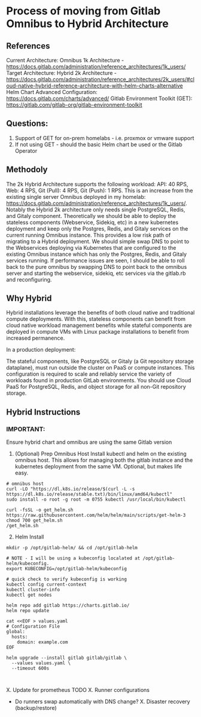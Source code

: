 # Process of moving from Gitlab Omnibus to Hybrid Architecture

## References
Current Architecture: Omnibus 1k Architecture - https://docs.gitlab.com/administration/reference_architectures/1k_users/
Target Architecture: Hybrid 2k Architecture - https://docs.gitlab.com/administration/reference_architectures/2k_users/#cloud-native-hybrid-reference-architecture-with-helm-charts-alternative
Helm Chart Advanced Configuration: https://docs.gitlab.com/charts/advanced/
Gitlab Environment Toolkit (GET): https://gitlab.com/gitlab-org/gitlab-environment-toolkit 

## Questions:
1. Support of GET for on-prem homelabs - i.e. proxmox or vmware support
2. If not using GET - should the basic Helm chart be used or the Gitlab Operator

## Methodoly
The 2k Hybrid Architecture supports the following workload: API: 40 RPS, Web: 4 RPS, Git (Pull): 4 RPS, Git (Push): 1 RPS. This is an increase from the existing single server Omnibus deployed in my homelab: https://docs.gitlab.com/administration/reference_architectures/1k_users/.
Notably the Hybrid 2k architecture only needs single PostgreSQL, Redis, and Gitaly component. Theoretically we should be able to deploy the stateless components (Webservice, Sidekiq, etc) in a new kubernetes deployment and keep only the Postgres, Redis, and Gitaly services on the current
running Omnibus instance. This provides a low risk path of migrating to a Hybrid deployment. We should simple swap DNS to point to the Webservices deploying via Kubernetes that are configured to the existing Omnibus instance which has only the Postgres, Redis, and Gitaly services running. 
If performance issues are seen, I should be able to roll back to the pure omnibus by swapping DNS to point back to the omnibus server and starting the webservice, sidekiq, etc services via the gitlab.rb and reconfiguring.

## Why Hybrid
Hybrid installations leverage the benefits of both cloud native and traditional compute deployments. With this, stateless components can benefit from cloud native workload management benefits while stateful components are deployed in compute VMs with Linux package installations to benefit from increased permanence.

In a production deployment:

The stateful components, like PostgreSQL or Gitaly (a Git repository storage dataplane), must run outside the cluster on PaaS or compute instances. This configuration is required to scale and reliably service the variety of workloads found in production GitLab environments.
You should use Cloud PaaS for PostgreSQL, Redis, and object storage for all non-Git repository storage.

## Hybrid Instructions

### IMPORTANT:
Ensure hybrid chart and omnibus are using the same Gitlab version

1. (Optional) Prep Omnibus Host
Install kubectl and helm on the existing omnibus host. This allows for managing both the gitlab instance and the kubernetes deployment from the same VM. Optional, but makes life easy.
```
# omnibus host
curl -LO "https://dl.k8s.io/release/$(curl -L -s https://dl.k8s.io/release/stable.txt)/bin/linux/amd64/kubectl"
sudo install -o root -g root -m 0755 kubectl /usr/local/bin/kubectl

curl -fsSL -o get_helm.sh https://raw.githubusercontent.com/helm/helm/main/scripts/get-helm-3
chmod 700 get_helm.sh
/get_helm.sh
```

2. Helm Install
```
mkdir -p /opt/gitlab-helm/ && cd /opt/gitlab-helm

# NOTE - I will be using a kubeconfig localated at /opt/gitlab-helm/kubeconfig.
export KUBECONFIG=/opt/gitlab-helm/kubeconfig

# quick check to verify kubeconfig is working
kubectl config current-context
kubectl cluster-info
kubectl get nodes

helm repo add gitlab https://charts.gitlab.io/
helm repo update

cat <<EOF > values.yaml
# Configuration File
global:
  hosts:
    domain: example.com
EOF

helm upgrade --install gitlab gitlab/gitlab \
  --values values.yaml \
  --timeout 600s
  
  
```


X. Update for prometheus TODO
X. Runner configurations
- Do runners swap automatically with DNS change?
X. Disaster recovery (backup/restore)


